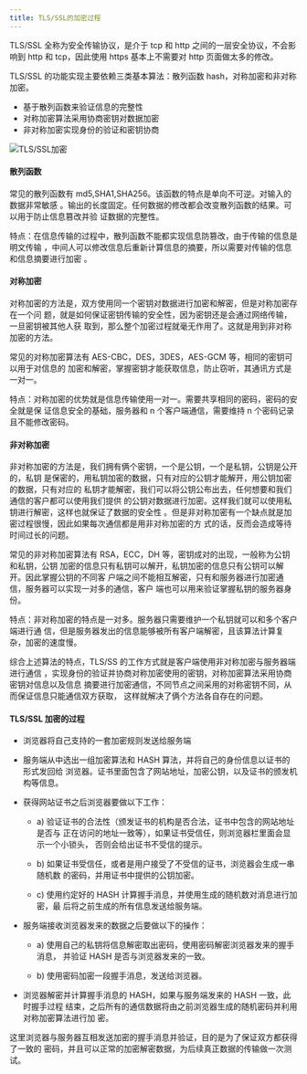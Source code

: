 ```yaml
---
title: TLS/SSL的加密过程
---
```


TLS/SSL 全称为安全传输协议，是介于 tcp 和 http 之间的一层安全协议，不会影响到
http 和 tcp，因此使用 https 基本上不需要对 http 页面做太多的修改。

TLS/SSL 的功能实现主要依赖三类基本算法：散列函数 hash，对称加密和非对称加密。

-   基于散列函数来验证信息的完整性
-   对称加密算法采用协商密钥对数据加密
-   非对称加密实现身份的验证和密钥协商

<!-- ![TLS/SSL加密](http://leexiaop.github.io/statics/ibadgers/interview/http_ssl.jpg) -->

![TLS/SSL加密](http://leexiaop.github.io/statics/ibadgers/interview/http_ssl.jpg)

#### 散列函数

常见的散列函数有 md5,SHA1,SHA256。该函数的特点是单向不可逆。对输入的数据非常敏感
。输出的长度固定。任何数据的修改都会改变散列函数的结果。可以用于防止信息篡改并验
证数据的完整性。

特点：在信息传输的过程中，散列函数不能都实现信息防篡改，由于传输的信息是明文传输
，中间人可以修改信息后重新计算信息的摘要，所以需要对传输的信息和信息摘要进行加密
。

#### 对称加密

对称加密的方法是，双方使用同一个密钥对数据进行加密和解密，但是对称加密存在一个问
题，就是如何保证密钥传输的安全性，因为密钥还是会通过网络传输，一旦密钥被其他人获
取到，那么整个加密过程就毫无作用了。这就是用到非对称加密的方法。

常见的对称加密算法有 AES-CBC，DES，3DES，AES-GCM 等，相同的密钥可以用于对信息的
加密和解密，掌握密钥才能获取信息，防止窃听，其通讯方式是一对一。

特点：对称加密的优势就是信息传输使用一对一。需要共享相同的密码，密码的安全就是保
证信息安全的基础，服务器和 n 个客户端通信，需要维持 n 个密码记录且不能修改密码。

#### 非对称加密

非对称加密的方法是，我们拥有俩个密钥，一个是公钥，一个是私钥，公钥是公开的，私钥
是保密的，用私钥加密的数据，只有对应的公钥才能解开，用公钥加密的数据，只有对应的
私钥才能解密，我们可以将公钥公布出去，任何想要和我们通信的客户都可以使用我们提供
的公钥对数据进行加密。这样我们就可以使用私钥进行解密，这样也就保证了数据的安全性
。但是非对称加密有一个缺点就是加密过程很慢，因此如果每次通信都是用非对称加密的方
式的话，反而会造成等待时间过长的问题。

常见的非对称加密算法有 RSA，ECC，DH 等，密钥成对的出现，一般称为公钥和私钥，公钥
加密的信息只有私钥可以解开，私钥加密的信息只有公钥可以解开。因此掌握公钥的不同客
户端之间不能相互解密，只有和服务器进行加密通信，服务器可以实现一对多的通信，客户
端也可以用来验证掌握私钥的服务器身份。

特点：非对称加密的特点是一对多。服务器只需要维护一个私钥就可以和多个客户端进行通
信，但是服务器发出的信息能够被所有客户端解密，且该算法计算复杂，加密的速度慢。

综合上述算法的特点，TLS/SS 的工作方式就是客户端使用非对称加密与服务器端进行通信
，实现身份的验证并协商对称加密使用的密钥，对称加密算法采用协商密钥对信息以及信息
摘要进行加密通信，不同节点之间采用的对称密钥不同，从而保证信息只能通信双方获取，
这样就解决了俩个方法各自存在的问题。

#### TLS/SSL 加密的过程

-   浏览器将自己支持的一套加密规则发送给服务端
-   服务端从中选出一组加密算法和 HASH 算法，并将自己的身份信息以证书的形式发回给
    浏览器。证书里面包含了网站地址，加密公钥，以及证书的颁发机构等信息。
-   获得网站证书之后浏览器要做以下工作：

    -   a) 验证证书的合法性（颁发证书的机构是否合法，证书中包含的网站地址是否与
        正在访问的地址一致等），如果证书受信任，则浏览器栏里面会显示一个小锁头，
        否则会给出证书不受信的提示。

    -   b) 如果证书受信任，或者是用户接受了不受信的证书，浏览器会生成一串随机数
        的密码，并用证书中提供的公钥加密。

    -   c) 使用约定好的 HASH 计算握手消息，并使用生成的随机数对消息进行加密，最
        后将之前生成的所有信息发送给服务端。

-   服务端接收浏览器发来的数据之后要做以下的操作：

    -   a) 使用自己的私钥将信息解密取出密码，使用密码解密浏览器发来的握手消息，
        并验证 HASH 是否与浏览器发来的一致。

    -   b) 使用密码加密一段握手消息，发送给浏览器。

-   浏览器解密并计算握手消息的 HASH，如果与服务端发来的 HASH 一致，此时握手过程
    结束，之后所有的通信数据将由之前浏览器生成的随机密码并利用对称加密算法进行加
    密。

这里浏览器与服务器互相发送加密的握手消息并验证，目的是为了保证双方都获得了一致的
密码，并且可以正常的加密解密数据，为后续真正数据的传输做一次测试。
